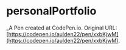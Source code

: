 # personalPortfolio
 _A Pen created at CodePen.io. Original URL: [https://codepen.io/aulden22/pen/xxbKjwM](https://codepen.io/aulden22/pen/xxbKjwM).

 